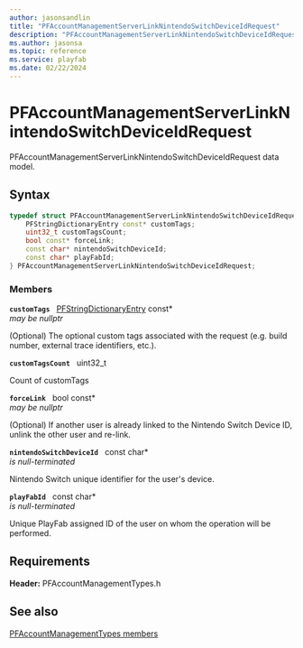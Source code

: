 ```yaml
---
author: jasonsandlin
title: "PFAccountManagementServerLinkNintendoSwitchDeviceIdRequest"
description: "PFAccountManagementServerLinkNintendoSwitchDeviceIdRequest data model."
ms.author: jasonsa
ms.topic: reference
ms.service: playfab
ms.date: 02/22/2024
---
```


# PFAccountManagementServerLinkNintendoSwitchDeviceIdRequest  

PFAccountManagementServerLinkNintendoSwitchDeviceIdRequest data model.  

## Syntax  
  
```cpp
typedef struct PFAccountManagementServerLinkNintendoSwitchDeviceIdRequest {  
    PFStringDictionaryEntry const* customTags;  
    uint32_t customTagsCount;  
    bool const* forceLink;  
    const char* nintendoSwitchDeviceId;  
    const char* playFabId;  
} PFAccountManagementServerLinkNintendoSwitchDeviceIdRequest;  
```
  
### Members  
  
**`customTags`** &nbsp; [PFStringDictionaryEntry](../../pftypes/structs/pfstringdictionaryentry.md) const*  
*may be nullptr*  
  
(Optional) The optional custom tags associated with the request (e.g. build number, external trace identifiers, etc.).
  
**`customTagsCount`** &nbsp; uint32_t  
  
Count of customTags
  
**`forceLink`** &nbsp; bool const*  
*may be nullptr*  
  
(Optional) If another user is already linked to the Nintendo Switch Device ID, unlink the other user and re-link.
  
**`nintendoSwitchDeviceId`** &nbsp; const char*  
*is null-terminated*  
  
Nintendo Switch unique identifier for the user's device.
  
**`playFabId`** &nbsp; const char*  
*is null-terminated*  
  
Unique PlayFab assigned ID of the user on whom the operation will be performed.
  
  
## Requirements  
  
**Header:** PFAccountManagementTypes.h
  
## See also  
[PFAccountManagementTypes members](../pfaccountmanagementtypes_members.md)  

  
  
